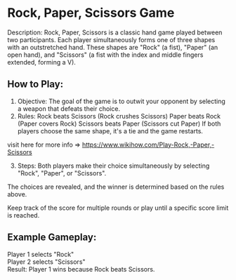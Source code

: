
# Rock, Paper, Scissors Game

Description:
Rock, Paper, Scissors is a classic hand game played between two participants. Each player simultaneously forms one of three shapes with an outstretched hand. These shapes are "Rock" (a fist), "Paper" (an open hand), and "Scissors" (a fist with the index and middle fingers extended, forming a V).




## How to Play:
1. Objective: The goal of the game is to outwit your opponent by selecting a weapon that defeats their choice.
2. Rules:
Rock beats Scissors (Rock crushes Scissors)
Paper beats Rock (Paper covers Rock)
Scissors beats Paper (Scissors cut Paper)
If both players choose the same shape, it's a tie and the game restarts.  

visit here for more info => https://www.wikihow.com/Play-Rock,-Paper,-Scissors

3. Steps:
Both players make their choice simultaneously by selecting "Rock", "Paper", or "Scissors".

The choices are revealed, and the winner is determined based on the rules above.

Keep track of the score for multiple rounds or play until a specific score limit is reached.



## Example Gameplay:
Player 1 selects "Rock"  
Player 2 selects "Scissors"  
Result: Player 1 wins because Rock beats Scissors.